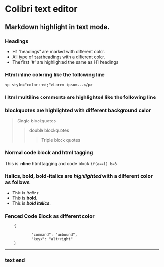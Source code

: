 # Colibri text editor
## Markdown highlight in text mode.

### Headings
- H1 "headings" are marked with different color.
- All type of [`test`headings](headings) with a different color. 
- The first '#' are highlighted the same as H1 headings

### Html inline coloring like the following line
	<p style="color:red;">Lorem ipsum...</p>

### Html multiline comments are highlighted like the following line
<!-- html comment --> 

### blockquotes are highlighted with different background color 
> Single blockquotes
>> double blockquotes
>>> Triple block quotes

### Normal code block and html tagging
 This is <b>inline</b> html tagging and code block `if(a==1) b=3`

### Italics, bold, bold-italics are <em>highlighted</em> with a different color as follows
 * This is *italics*.
 * This is **bold**.
 * This is ***bold italics***.

### Fenced Code Block as different color
```  
    {

            "command": "unbound",
            "keys": "alt+right"
    }
```

---------------------------------------
### text end



















